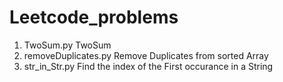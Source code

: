 # Leetcode_problems

01.  TwoSum.py            TwoSum
26.  removeDuplicates.py  Remove Duplicates from sorted Array
28.  str_in_Str.py        Find the index of the First occurance in a String

